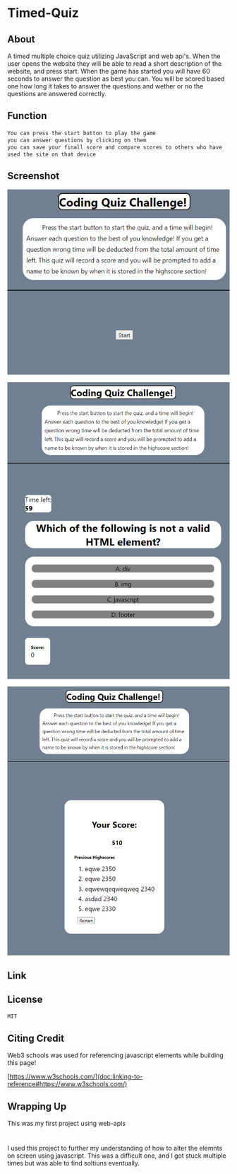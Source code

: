 # Timed-Quiz

## About

A timed multiple choice quiz utilizing JavaScript and web api's. When the user opens the website they will be able to read a short description of the website, and press start. When the game has started you will have 60 seconds to answer the question as best you can. You will be scored based one how long it takes to answer the questions and wether or no the questions are answered correctly.

## Function  

    You can press the start button to play the game
    you can answer questions by clicking on them 
    you can save your finall score and compare scores to others who have used the site on that device

## Screenshot

![alt = "A screenshot of the password generator"](assets\screenshots\screenshot_1.png)

![alt = "A screenshot of the password generator"](assets\screenshots\screenshot_2.png)

![alt = "A screenshot of the password generator"](assets\screenshots\screenshot_3.png)

## Link

## License

    MIT

## Citing Credit

Web3 schools was used for referencing javascript elements while building this page!

 [https://www.w3schools.com/](doc:linking-to-reference#https://www.w3schools.com/)

## Wrapping Up 

This was my first project using web-apis

#

I used this project to further my understanding of how to alter the elemnts on screen using javascript. This was a difficult one, and I got stuck multiple times but was able to find soltiuns eventually. 
